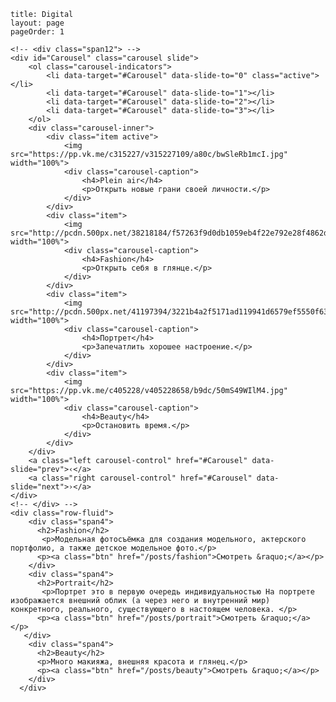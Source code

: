 ```
title: Digital
layout: page
pageOrder: 1

```


<!-- <div class="row-fluid"> -->
	<!-- <div class="span12"> -->
	<div id="Carousel" class="carousel slide">
		<ol class="carousel-indicators">
			<li data-target="#Carousel" data-slide-to="0" class="active"></li>
			<li data-target="#Carousel" data-slide-to="1"></li>
			<li data-target="#Carousel" data-slide-to="2"></li>
			<li data-target="#Carousel" data-slide-to="3"></li>
		</ol>
		<div class="carousel-inner">
			<div class="item active">
				<img src="https://pp.vk.me/c315227/v315227109/a80c/bwSleRb1mcI.jpg" width="100%">
				<div class="carousel-caption">
					<h4>Plein air</h4>
					<p>Открыть новые грани своей личности.</p>
				</div>
			</div>
			<div class="item">
				<img src="http://pcdn.500px.net/38218184/f57263f9d0db1059eb4f22e792e28f4862d23809/2048.jpg" width="100%">
				<div class="carousel-caption">
					<h4>Fashion</h4>
					<p>Открыть себя в глянце.</p>
				</div>
			</div>
			<div class="item">
				<img src="http://pcdn.500px.net/41197394/3221b4a2f5171ad119941d6579ef5550f639c8ca/2048.jpg" width="100%">
				<div class="carousel-caption">
					<h4>Портрет</h4>
					<p>Запечатлить хорошее настроение.</p>
				</div>
			</div>
			<div class="item">
				<img src="https://pp.vk.me/c405228/v405228658/b9dc/50mS49WIlM4.jpg" width="100%">
				<div class="carousel-caption">
					<h4>Beauty</h4>
					<p>Остановить время.</p>
				</div>
			</div>
		</div>
		<a class="left carousel-control" href="#Carousel" data-slide="prev">‹</a>
		<a class="right carousel-control" href="#Carousel" data-slide="next">›</a>
	</div>
	<!-- </div> -->
	<div class="row-fluid">
        <div class="span4">
          <h2>Fashion</h2>
           <p>Модельная фотосъёмка для создания модельного, актерского портфолио, а также детское модельное фото.</p>
          <p><a class="btn" href="/posts/fashion">Смотреть &raquo;</a></p>
        </div>
        <div class="span4">
          <h2>Portrait</h2>
           <p>Портрет это в первую очередь индивидуальностью На портрете изображается внешний облик (а через него и внутренний мир) конкретного, реального, существующего в настоящем человека. </p>
          <p><a class="btn" href="/posts/portrait">Смотреть &raquo;</a></p>
       </div>
        <div class="span4">
          <h2>Beauty</h2>
          <p>Много макияжа, внешняя красота и глянец.</p>
          <p><a class="btn" href="/posts/beauty">Смотреть &raquo;</a></p>
        </div>
      </div>
  	
<!--/div-->
<!--%- @getBlock("scripts").add(["/vendor/twitter-bootstrap/js/bootstrap-carousel.js"]).toHTML() %-->

<!--nav class="linklist">
	<% for document in @getCollection('posts').toJSON(): %>
		<li> 
		<a href="<%= document.url %>"><%= document.title %></a></li>
	<% end %>
</nav-->
